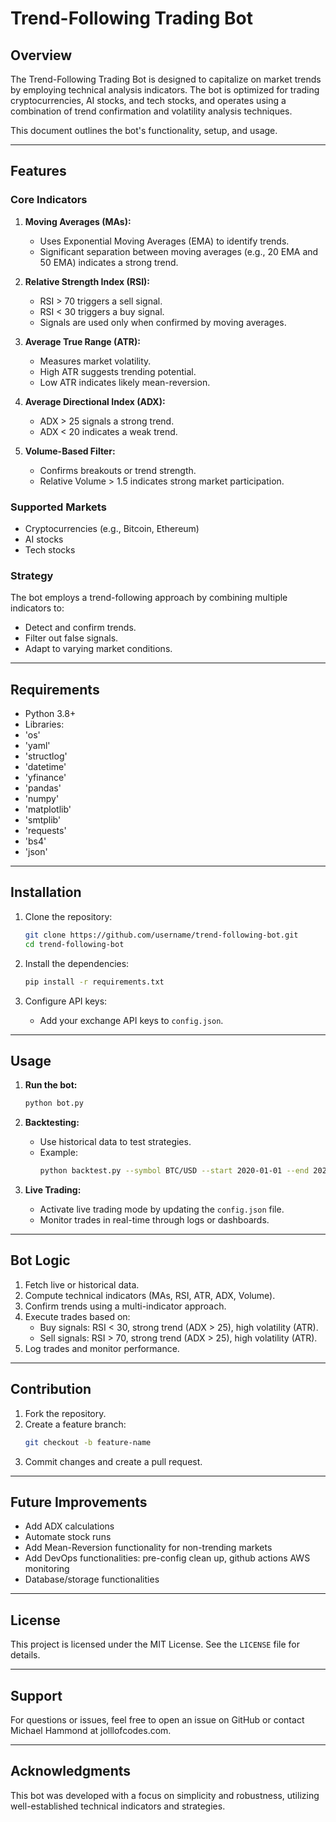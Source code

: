 # Trend-Following Trading Bot

## Overview
The Trend-Following Trading Bot is designed to capitalize on market trends by employing technical analysis indicators. The bot is optimized for trading cryptocurrencies, AI stocks, and tech stocks, and operates using a combination of trend confirmation and volatility analysis techniques.

This document outlines the bot's functionality, setup, and usage.

---

## Features
### Core Indicators
1. **Moving Averages (MAs):**
   - Uses Exponential Moving Averages (EMA) to identify trends.
   - Significant separation between moving averages (e.g., 20 EMA and 50 EMA) indicates a strong trend.

2. **Relative Strength Index (RSI):**
   - RSI > 70 triggers a sell signal.
   - RSI < 30 triggers a buy signal.
   - Signals are used only when confirmed by moving averages.

3. **Average True Range (ATR):**
   - Measures market volatility.
   - High ATR suggests trending potential.
   - Low ATR indicates likely mean-reversion.

4. **Average Directional Index (ADX):**
   - ADX > 25 signals a strong trend.
   - ADX < 20 indicates a weak trend.

5. **Volume-Based Filter:**
   - Confirms breakouts or trend strength.
   - Relative Volume > 1.5 indicates strong market participation.

### Supported Markets
- Cryptocurrencies (e.g., Bitcoin, Ethereum)
- AI stocks
- Tech stocks

### Strategy
The bot employs a trend-following approach by combining multiple indicators to:
- Detect and confirm trends.
- Filter out false signals.
- Adapt to varying market conditions.

---

## Requirements
- Python 3.8+
- Libraries:
- 'os'
- 'yaml'
- 'structlog'
- 'datetime'
- 'yfinance'
- 'pandas'
- 'numpy'
- 'matplotlib'
- 'smtplib'
- 'requests'
- 'bs4'
- 'json'
---

## Installation
1. Clone the repository:
   ```bash
   git clone https://github.com/username/trend-following-bot.git
   cd trend-following-bot
   ```

2. Install the dependencies:
   ```bash
   pip install -r requirements.txt
   ```

3. Configure API keys:
   - Add your exchange API keys to `config.json`.


---

## Usage
1. **Run the bot:**
   ```bash
   python bot.py
   ```

2. **Backtesting:**
   - Use historical data to test strategies.
   - Example:
     ```bash
     python backtest.py --symbol BTC/USD --start 2020-01-01 --end 2022-01-01
     ```

3. **Live Trading:**
   - Activate live trading mode by updating the `config.json` file.
   - Monitor trades in real-time through logs or dashboards.

---

## Bot Logic
1. Fetch live or historical data.
2. Compute technical indicators (MAs, RSI, ATR, ADX, Volume).
3. Confirm trends using a multi-indicator approach.
4. Execute trades based on:
   - Buy signals: RSI < 30, strong trend (ADX > 25), high volatility (ATR).
   - Sell signals: RSI > 70, strong trend (ADX > 25), high volatility (ATR).
5. Log trades and monitor performance.

---

## Contribution
1. Fork the repository.
2. Create a feature branch:
   ```bash
   git checkout -b feature-name
   ```
3. Commit changes and create a pull request.

---

## Future Improvements
- Add ADX calculations
- Automate stock runs
- Add Mean-Reversion functionality for non-trending markets
- Add DevOps functionalities: pre-config clean up, github actions AWS monitoring
- Database/storage functionalities

---

## License
This project is licensed under the MIT License. See the `LICENSE` file for details.

---

## Support
For questions or issues, feel free to open an issue on GitHub or contact Michael Hammond at jolllofcodes.com.

---

## Acknowledgments
This bot was developed with a focus on simplicity and robustness, utilizing well-established technical indicators and strategies.

